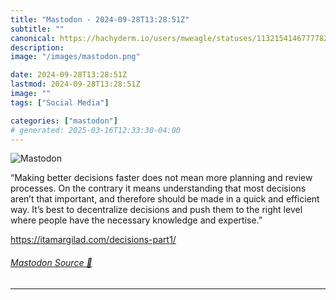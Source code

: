 ```yaml
---
title: "Mastodon - 2024-09-28T13:28:51Z"
subtitle: ""
canonical: https://hachyderm.io/users/mweagle/statuses/113215414677778295
description:
image: "/images/mastodon.png"

date: 2024-09-28T13:28:51Z
lastmod: 2024-09-28T13:28:51Z
image: ""
tags: ["Social Media"]

categories: ["mastodon"]
# generated: 2025-03-16T12:33:30-04:00
---
```

![Mastodon](/images/mastodon.png)

<p>“Making better decisions faster does not mean more planning and review processes. On the contrary it means understanding that most decisions aren’t that important, and therefore should be made in a quick and efficient way. It’s best to decentralize decisions and push them to the right level where people have the necessary knowledge and expertise.”</p><p><a href="https://itamargilad.com/decisions-part1/" target="_blank" rel="nofollow noopener noreferrer" translate="no"><span class="invisible">https://</span><span class="ellipsis">itamargilad.com/decisions-part</span><span class="invisible">1/</span></a></p>


###### [Mastodon Source 🐘](https://hachyderm.io/@mweagle/113215414677778295)

___
